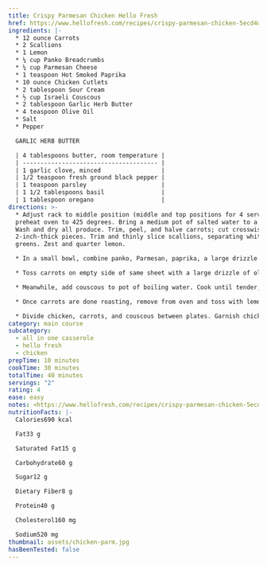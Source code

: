 ```yaml
---
title: Crispy Parmesan Chicken Hello Fresh
href: https://www.hellofresh.com/recipes/crispy-parmesan-chicken-5ecd4d891e4833321621f901
ingredients: |-
  * 12 ounce Carrots
  * 2 Scallions
  * 1 Lemon
  * ¼ cup Panko Breadcrumbs
  * ¼ cup Parmesan Cheese
  * 1 teaspoon Hot Smoked Paprika
  * 10 ounce Chicken Cutlets
  * 2 tablespoon Sour Cream
  * ½ cup Israeli Couscous
  * 2 tablespoon Garlic Herb Butter
  * 4 teaspoon Olive Oil
  * Salt
  * Pepper

  GARLIC HERB BUTTER

  | 4 tablespoons butter, room temperature |
  | -------------------------------------- |
  | 1 garlic clove, minced                 |
  | 1/2 teaspoon fresh ground black pepper |
  | 1 teaspoon parsley                     |
  | 1 1/2 tablespoons basil                |
  | 1 tablespoon oregano                   |
directions: >-
  * Adjust rack to middle position (middle and top positions for 4 servings) and
  preheat oven to 425 degrees. Bring a medium pot of salted water to a boil.
  Wash and dry all produce. Trim, peel, and halve carrots; cut crosswise into
  2-inch-thick pieces. Trim and thinly slice scallions, separating whites from
  greens. Zest and quarter lemon.

  * In a small bowl, combine panko, Parmesan, paprika, a large drizzle of olive oil, and a pinch of salt and pepper. Pat chicken dry with paper towels; season all over with salt and pepper. Place on one side of a baking sheet (for 4 servings, spread out across entire sheet). Spread tops of chicken with sour cream. Mound with panko mixture, pressing to adhere (no need to coat the undersides).

  * Toss carrots on empty side of same sheet with a large drizzle of olive oil, salt, and pepper. (For 4 servings, toss carrots on a second sheet.) Roast on middle rack until chicken is cooked through and carrots are browned and tender, 15-20 minutes. (For 4, roast chicken on middle rack and carrots on top rack.) Transfer chicken to a plate to rest. TIP: If carrots are done before chicken, remove from sheet and continue roasting chicken.

  * Meanwhile, add couscous to pot of boiling water. Cook until tender, 6-8 minutes. Drain thoroughly. Melt garlic herb butter in empty pot over medium heat. Add scallion whites and cook until softened, 1 minute. Return couscous to pot and stir until coated. Taste and season with salt and pepper. Turn off heat.

  * Once carrots are done roasting, remove from oven and toss with lemon zest and a squeeze of lemon juice to taste.

  * Divide chicken, carrots, and couscous between plates. Garnish chicken with scallion greens. Serve with remaining lemon wedges on the side.
category: main course
subcategory:
  - all in one casserole
  - hello fresh
  - chicken
prepTime: 10 minutes
cookTime: 30 minutes
totalTime: 40 minutes
servings: "2"
rating: 4
ease: easy
notes: <https://www.hellofresh.com/recipes/crispy-parmesan-chicken-5ecd4d891e4833321621f901>
nutritionFacts: |-
  Calories690 kcal

  Fat33 g

  Saturated Fat15 g

  Carbohydrate60 g

  Sugar12 g

  Dietary Fiber8 g

  Protein40 g

  Cholesterol160 mg

  Sodium520 mg
thumbnail: assets/chicken-parm.jpg
hasBeenTested: false
---
```

